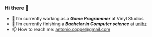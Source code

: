 ### Hi there 👋

- 🔭 I’m currently working as a ***Game Programmer*** at Vinyl Studios
- 🌱 I’m currently finishing a ***Bachelor in Computer science*** at [unibz](https://www.unibz.it)
- 📫 How to reach me: antonio.coppe@gmail.com
<!-- [![Top Langs](https://github-readme-stats.vercel.app/api/top-langs/?username=AntonioCoppe&layout=compact&hide=html)](https://github.com/AntonioCoppe) -->
